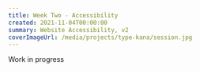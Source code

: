 ```yaml
---
title: Week Two - Accessibility
created: 2021-11-04T00:00:00
summary: Website Accessibility, v2
coverImageUrl: /media/projects/type-kana/session.jpg
---
```


<script context="module">
  import { load } from "./_load"
  export { load }
</script>


Work in progress